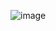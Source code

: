 ![image](https://github.com/understanding963852/app-clone1/assets/60366769/512aea64-5613-4204-94ae-0bc57c336df8)
